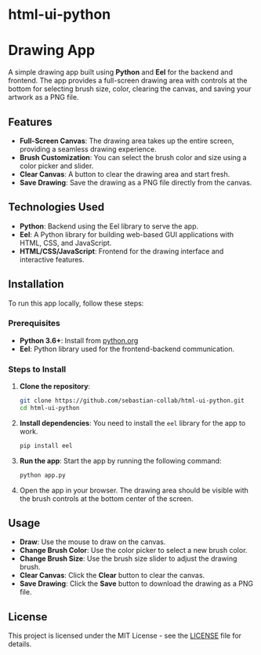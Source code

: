# html-ui-python


# Drawing App

A simple drawing app built using **Python** and **Eel** for the backend and frontend. The app provides a full-screen drawing area with controls at the bottom for selecting brush size, color, clearing the canvas, and saving your artwork as a PNG file.

## Features

- **Full-Screen Canvas**: The drawing area takes up the entire screen, providing a seamless drawing experience.
- **Brush Customization**: You can select the brush color and size using a color picker and slider.
- **Clear Canvas**: A button to clear the drawing area and start fresh.
- **Save Drawing**: Save the drawing as a PNG file directly from the canvas.

## Technologies Used

- **Python**: Backend using the Eel library to serve the app.
- **Eel**: A Python library for building web-based GUI applications with HTML, CSS, and JavaScript.
- **HTML/CSS/JavaScript**: Frontend for the drawing interface and interactive features.

## Installation

To run this app locally, follow these steps:

### Prerequisites

- **Python 3.6+**: Install from [python.org](https://www.python.org/downloads/)
- **Eel**: Python library used for the frontend-backend communication.

### Steps to Install

1. **Clone the repository**:
   ```bash
   git clone https://github.com/sebastian-collab/html-ui-python.git
   cd html-ui-python
   ```

2. **Install dependencies**:
   You need to install the `eel` library for the app to work.
   ```bash
   pip install eel
   ```

3. **Run the app**:
   Start the app by running the following command:
   ```bash
   python app.py
   ```

4. Open the app in your browser. The drawing area should be visible with the brush controls at the bottom center of the screen.

## Usage

- **Draw**: Use the mouse to draw on the canvas.
- **Change Brush Color**: Use the color picker to select a new brush color.
- **Change Brush Size**: Use the brush size slider to adjust the drawing brush.
- **Clear Canvas**: Click the **Clear** button to clear the canvas.
- **Save Drawing**: Click the **Save** button to download the drawing as a PNG file.

## License

This project is licensed under the MIT License - see the [LICENSE](LICENSE) file for details.

